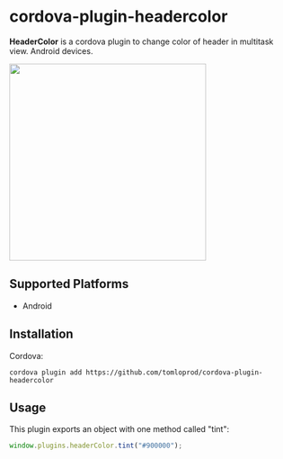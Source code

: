 # cordova-plugin-headercolor

**HeaderColor** is a cordova plugin to change color of header in multitask view. Android devices.

<img src="https://raw.githubusercontent.com/tomloprod/cordova-plugin-headercolor/master/headercolor.png" width="350"/>

## Supported Platforms

- Android

## Installation

Cordova:

    cordova plugin add https://github.com/tomloprod/cordova-plugin-headercolor

## Usage

This plugin exports an object with one method called "tint":

```javascript
window.plugins.headerColor.tint("#900000");
```


